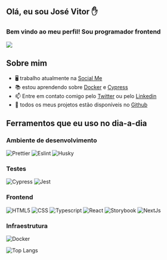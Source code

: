## Olá, eu sou José Vitor ✋

### Bem vindo ao meu perfil! Sou programador frontend

<picture>
  <source 
    srcset="https://github-readme-stats.vercel.app/api?username=JoseVitor-1337&locale=pt-br&show_icons=true&theme=radical"
    media="(prefers-color-scheme: dark)"
  />
  <source
    srcset="https://github-readme-stats.vercel.app/api?username=JoseVitor-1337&locale=pt-br&show_icons=true&theme=buefy"
    media="(prefers-color-scheme: light)"
  />

  <img src="https://github-readme-stats.vercel.app/api?username=anuraghazra&show_icons=true" />
</picture>

## Sobre mim

- 🖥️ trabalho atualmente na [Social Me](https://www.socialme.com.br/)
- 📚 estou aprendendo sobre [Docker](https://www.docker.com/) e [Cypress](https://www.cypress.io/)
- 📫 Entre em contato comigo pelo [Twitter](https://twitter.com/josevit21091890) ou pelo [Linkedin](https://www.linkedin.com/public-profile/settings)
- 🎁 todos os meus projetos estão disponíveis no [Github](https://github.com/JoseVitor-1337)

## Ferramentos que eu uso no dia-a-dia

### Ambiente de desenvolvimento

![Prettier](https://img.shields.io/badge/Prettier-darkcyan)
![Eslint](https://img.shields.io/badge/ESLint-darkcyan)
![Husky](https://img.shields.io/badge/Husky-darkcyan)

### Testes

![Cypress](https://img.shields.io/badge/Cypress-orange)
![Jest](https://img.shields.io/badge/JestS-orange)

### Frontend

![HTML5](https://img.shields.io/badge/HTML5-blue)
![CSS](https://img.shields.io/badge/CSS-blue)
![Typescript](https://img.shields.io/badge/Typescript-blue)
![React](https://img.shields.io/badge/React-blue)
![Storybook](https://img.shields.io/badge/Storybook-blue)
![NextJs](https://img.shields.io/badge/NextJs-blue)

### Infraestrutura

![Docker](https://img.shields.io/badge/Docker-navy)

![Top Langs](https://github-readme-stats.vercel.app/api/top-langs/?username=JoseVitor-1337&locale=pt-br&langs_count=4&bg_color=0d1117&title_color=FFFFFF&text_color=FFFFFF)

